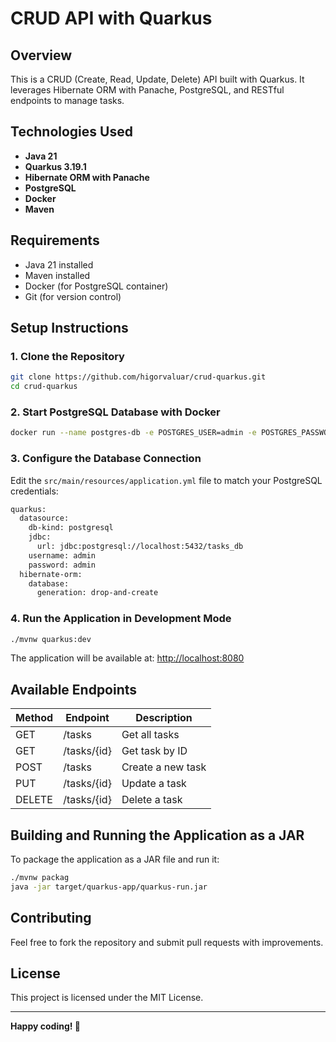 # CRUD API with Quarkus

## Overview
This is a CRUD (Create, Read, Update, Delete) API built with Quarkus. It leverages Hibernate ORM with Panache, PostgreSQL, and RESTful endpoints to manage tasks.

## Technologies Used
- **Java 21**
- **Quarkus 3.19.1**
- **Hibernate ORM with Panache**
- **PostgreSQL**
- **Docker**
- **Maven**

## Requirements
- Java 21 installed
- Maven installed
- Docker (for PostgreSQL container)
- Git (for version control)

## Setup Instructions
### 1. Clone the Repository
```bash
git clone https://github.com/higorvaluar/crud-quarkus.git
cd crud-quarkus
```

### 2. Start PostgreSQL Database with Docker
```bash
docker run --name postgres-db -e POSTGRES_USER=admin -e POSTGRES_PASSWORD=admin -e POSTGRES_DB=tasks_db -p 5432:5432 -d postgres
```

### 3. Configure the Database Connection
Edit the `src/main/resources/application.yml` file to match your PostgreSQL credentials:
```xml
quarkus:
  datasource:
    db-kind: postgresql
    jdbc:
      url: jdbc:postgresql://localhost:5432/tasks_db
    username: admin
    password: admin
  hibernate-orm:
    database:
      generation: drop-and-create
```

### 4. Run the Application in Development Mode
```sh
./mvnw quarkus:dev
```

The application will be available at: [http://localhost:8080](http://localhost:8080)

## Available Endpoints
| Method | Endpoint     | Description          |
|--------|-------------|----------------------|
| GET    | /tasks      | Get all tasks        |
| GET    | /tasks/{id} | Get task by ID       |
| POST   | /tasks      | Create a new task    |
| PUT    | /tasks/{id} | Update a task        |
| DELETE | /tasks/{id} | Delete a task        |

## Building and Running the Application as a JAR
To package the application as a JAR file and run it:
```sh
./mvnw packag
java -jar target/quarkus-app/quarkus-run.jar
```

## Contributing
Feel free to fork the repository and submit pull requests with improvements.

## License
This project is licensed under the MIT License.

---
**Happy coding! 🚀**

